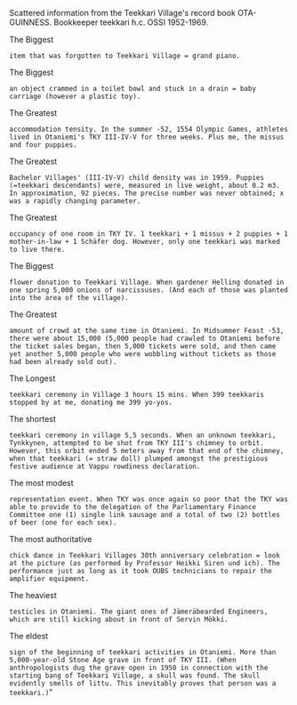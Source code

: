 
Scattered information from the Teekkari Village's record book OTA-GUINNESS. Bookkeeper teekkari h.c. OSSI 1952-1969.

The Biggest

`item that was forgotten to Teekkari Village = grand piano.`

The Biggest

`an object crammed in a toilet bowl and stuck in a drain = baby carriage (however a plastic toy).`

The Greatest

`accommodation tensity. In the summer -52, 1554 Olympic Games, athletes lived in Otaniemi's TKY III-IV-V for three weeks. Plus me, the missus and four puppies.`

The Greatest

`Bachelor Villages' (III-IV-V) child density was in 1959. Puppies (=teekkari descendants) were, measured in live weight, about 0.2 m3. In approximation, 92 pieces. The precise number was never obtained; x was a rapidly changing parameter.`

The Greatest

`occupancy of one room in TKY IV. 1 teekkari + 1 missus + 2 puppies + 1 mother-in-law + 1 Schäfer dog. However, only one teekkari was marked to live there.`

The Biggest

`flower donation to Teekkari Village. When gardener Helling donated in one spring 5,000 onions of narcissuses. (And each of those was planted into the area of the village).`

The Greatest

`amount of crowd at the same time in Otaniemi. In Midsummer Feast -53, there were about 15,000 (5,000 people had crawled to Otaniemi before the ticket sales began, then 5,000 tickets were sold, and then came yet another 5,000 people who were wobbling without tickets as those had been already sold out).`

The Longest

`teekkari ceremony in Village 3 hours 15 mins. When 399 teekkaris stopped by at me, donating me 399 yo-yos.`

The shortest

`teekkari ceremony in village 5,5 seconds. When an unknown teekkari, Tynkkynen, attempted to be shot from TKY III's chimney to orbit. However, this orbit ended 5 meters away from that end of the chimney, when that teekkari (= straw doll) plumped amongst the prestigious festive audience at Vappu rowdiness declaration.`

The most modest

`representation event. When TKY was once again so poor that the TKY was able to provide to the delegation of the Parliamentary Finance Committee one (1) single link sausage and a total of two (2) bottles of beer (one for each sex).`

The most authoritative

`chick dance in Teekkari Villages 30th anniversary celebration = look at the picture (as performed by Professor Heikki Siren und ich). The performance just as long as it took OUBS technicians to repair the amplifier equipment.`

The heaviest

`testicles in Otaniemi. The giant ones of Jämeräbearded Engineers, which are still kicking about in front of Servin Mökki.`

The eldest

`sign of the beginning of teekkari activities in Otaniemi. More than 5,000-year-old Stone Age grave in front of TKY III. (When anthropologists dug the grave open in 1950 in connection with the starting bang of Teekkari Village, a skull was found. The skull evidently smells of littu. This inevitably proves that person was a teekkari.)`"